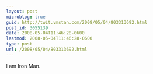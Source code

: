 ```yaml
---
layout: post
microblog: true
guid: http://twit.vmstan.com/2008/05/04/803313692.html
post_id: 3055139
date: 2008-05-04T11:46:28-0600
lastmod: 2008-05-04T11:46:28-0600
type: post
url: /2008/05/04/803313692.html
---
```

I am Iron Man.
